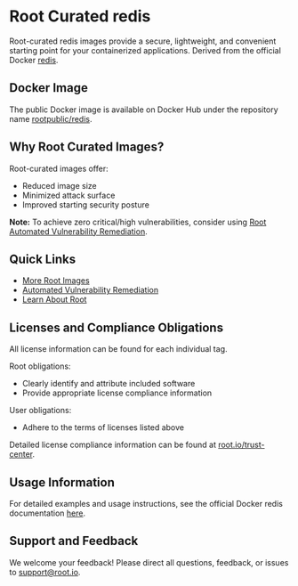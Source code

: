 # Root Curated redis

Root-curated redis images provide a secure, lightweight, and convenient starting point for your containerized applications. Derived from the official Docker [redis](https://hub.docker.com/_/redis).

## Docker Image
The public Docker image is available on Docker Hub under the repository name [rootpublic/redis](https://hub.docker.com/r/rootpublic/redis).

## Why Root Curated Images?
Root-curated images offer:
- Reduced image size
- Minimized attack surface
- Improved starting security posture

**Note:** To achieve zero critical/high vulnerabilities, consider using [Root Automated Vulnerability Remediation](https://app.root.io).

## Quick Links
- [More Root Images](https://images.root.io)
- [Automated Vulnerability Remediation](https://app.root.io)
- [Learn About Root](https://www.root.io)

## Licenses and Compliance Obligations
All license information can be found for each individual tag.

Root obligations:
- Clearly identify and attribute included software
- Provide appropriate license compliance information

User obligations:
- Adhere to the terms of licenses listed above

Detailed license compliance information can be found at [root.io/trust-center](https://root.io/trust-center).

## Usage Information
For detailed examples and usage instructions, see the official Docker redis documentation [here](https://hub.docker.com/_/redis).

## Support and Feedback
We welcome your feedback! Please direct all questions, feedback, or issues to [support@root.io](mailto:support@root.io).